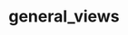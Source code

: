 <!-- generated by markdown-notes-tree -->

# general_views

<!-- optional markdown-notes-tree directory description starts here -->

<!-- optional markdown-notes-tree directory description ends here -->


